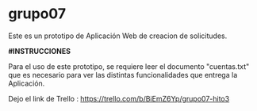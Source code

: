 # grupo07

Este es un prototipo de Aplicación Web de creacion de solicitudes.

**#INSTRUCCIONES**

Para el uso de este prototipo, se requiere leer el documento "cuentas.txt" que es necesario para ver las distintas funcionalidades
que entrega la Aplicación.


Dejo el link de Trello : https://trello.com/b/BiEmZ6Yp/grupo07-hito3
